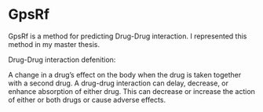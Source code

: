 # GpsRf

GpsRf is a method for predicting Drug-Drug interaction.
I represented this method in my master thesis.

Drug-Drug interaction defenition:

A change in a drug’s effect on the body when the drug is taken together with a second drug. A drug-drug interaction can delay, decrease, or enhance absorption of either drug. This can decrease or increase the action of either or both drugs or cause adverse effects.

